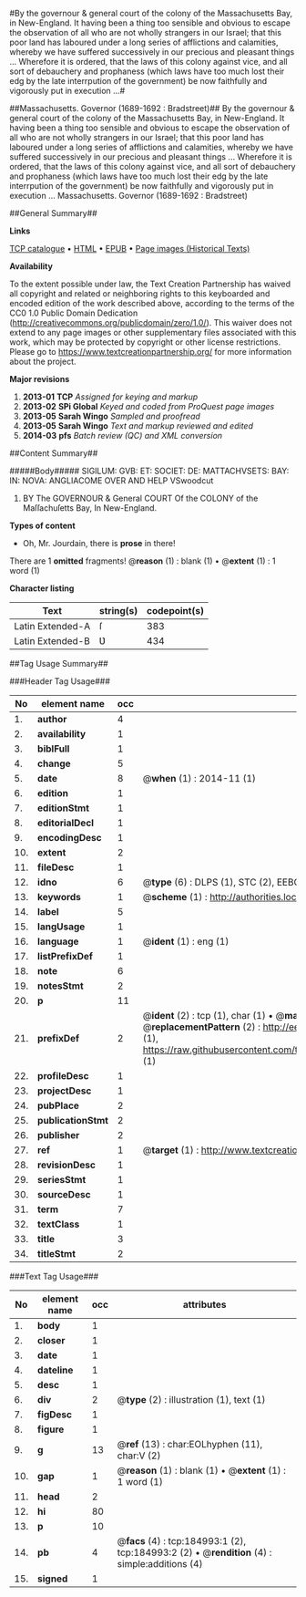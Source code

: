 #By the governour & general court of the colony of the Massachusetts Bay, in New-England. It having been a thing too sensible and obvious to escape the observation of all who are not wholly strangers in our Israel; that this poor land has laboured under a long series of afflictions and calamities, whereby we have suffered successively in our precious and pleasant things ... Wherefore it is ordered, that the laws of this colony against vice, and all sort of debauchery and prophaness (which laws have too much lost their edg by the late interrpution of the government) be now faithfully and vigorously put in execution ...#

##Massachusetts. Governor (1689-1692 : Bradstreet)##
By the governour & general court of the colony of the Massachusetts Bay, in New-England. It having been a thing too sensible and obvious to escape the observation of all who are not wholly strangers in our Israel; that this poor land has laboured under a long series of afflictions and calamities, whereby we have suffered successively in our precious and pleasant things ... Wherefore it is ordered, that the laws of this colony against vice, and all sort of debauchery and prophaness (which laws have too much lost their edg by the late interrpution of the government) be now faithfully and vigorously put in execution ...
Massachusetts. Governor (1689-1692 : Bradstreet)

##General Summary##

**Links**

[TCP catalogue](http://www.ota.ox.ac.uk/tcp/)  • 
[HTML](http://tei.it.ox.ac.uk/tcp/Texts-HTML/free/B09/B09501.html)  • 
[EPUB](http://tei.it.ox.ac.uk/tcp/Texts-EPUB/free/B09/B09501.epub) • 
[Page images (Historical Texts)](https://historicaltexts.jisc.ac.uk/eebo-69648760e)

**Availability**

To the extent possible under law, the Text Creation Partnership has waived all copyright and related or neighboring rights to this keyboarded and encoded edition of the work described above, according to the terms of the CC0 1.0 Public Domain Dedication (http://creativecommons.org/publicdomain/zero/1.0/). This waiver does not extend to any page images or other supplementary files associated with this work, which may be protected by copyright or other license restrictions. Please go to https://www.textcreationpartnership.org/ for more information about the project.

**Major revisions**

1. __2013-01__ __TCP__ *Assigned for keying and markup*
1. __2013-02__ __SPi Global__ *Keyed and coded from ProQuest page images*
1. __2013-05__ __Sarah Wingo__ *Sampled and proofread*
1. __2013-05__ __Sarah Wingo__ *Text and markup reviewed and edited*
1. __2014-03__ __pfs__ *Batch review (QC) and XML conversion*

##Content Summary##

#####Body#####
SIGILUM: GVB: ET: SOCIET: DE: MATTACHVSETS: BAY: IN: NOVA: ANGLIACOME OVER AND HELP VSwoodcut
1. BY The GOVERNOUR & General COURT Of the COLONY of the Maſſachuſetts Bay, In New-England.

**Types of content**

  * Oh, Mr. Jourdain, there is **prose** in there!

There are 1 **omitted** fragments! 
 @__reason__ (1) : blank (1)  •  @__extent__ (1) : 1 word (1)

**Character listing**


|Text|string(s)|codepoint(s)|
|---|---|---|
|Latin Extended-A|ſ|383|
|Latin Extended-B|Ʋ|434|

##Tag Usage Summary##

###Header Tag Usage###

|No|element name|occ|attributes|
|---|---|---|---|
|1.|__author__|4||
|2.|__availability__|1||
|3.|__biblFull__|1||
|4.|__change__|5||
|5.|__date__|8| @__when__ (1) : 2014-11 (1)|
|6.|__edition__|1||
|7.|__editionStmt__|1||
|8.|__editorialDecl__|1||
|9.|__encodingDesc__|1||
|10.|__extent__|2||
|11.|__fileDesc__|1||
|12.|__idno__|6| @__type__ (6) : DLPS (1), STC (2), EEBO-CITATION (1), OCLC (1), VID (1)|
|13.|__keywords__|1| @__scheme__ (1) : http://authorities.loc.gov/ (1)|
|14.|__label__|5||
|15.|__langUsage__|1||
|16.|__language__|1| @__ident__ (1) : eng (1)|
|17.|__listPrefixDef__|1||
|18.|__note__|6||
|19.|__notesStmt__|2||
|20.|__p__|11||
|21.|__prefixDef__|2| @__ident__ (2) : tcp (1), char (1)  •  @__matchPattern__ (2) : ([0-9\-]+):([0-9IVX]+) (1), (.+) (1)  •  @__replacementPattern__ (2) : http://eebo.chadwyck.com/downloadtiff?vid=$1&page=$2 (1), https://raw.githubusercontent.com/textcreationpartnership/Texts/master/tcpchars.xml#$1 (1)|
|22.|__profileDesc__|1||
|23.|__projectDesc__|1||
|24.|__pubPlace__|2||
|25.|__publicationStmt__|2||
|26.|__publisher__|2||
|27.|__ref__|1| @__target__ (1) : http://www.textcreationpartnership.org/docs/. (1)|
|28.|__revisionDesc__|1||
|29.|__seriesStmt__|1||
|30.|__sourceDesc__|1||
|31.|__term__|7||
|32.|__textClass__|1||
|33.|__title__|3||
|34.|__titleStmt__|2||


###Text Tag Usage###

|No|element name|occ|attributes|
|---|---|---|---|
|1.|__body__|1||
|2.|__closer__|1||
|3.|__date__|1||
|4.|__dateline__|1||
|5.|__desc__|1||
|6.|__div__|2| @__type__ (2) : illustration (1), text (1)|
|7.|__figDesc__|1||
|8.|__figure__|1||
|9.|__g__|13| @__ref__ (13) : char:EOLhyphen (11), char:V (2)|
|10.|__gap__|1| @__reason__ (1) : blank (1)  •  @__extent__ (1) : 1 word (1)|
|11.|__head__|2||
|12.|__hi__|80||
|13.|__p__|10||
|14.|__pb__|4| @__facs__ (4) : tcp:184993:1 (2), tcp:184993:2 (2)  •  @__rendition__ (4) : simple:additions (4)|
|15.|__signed__|1||
